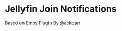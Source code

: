 # Jellyfin Join Notifications

Based on [Emby Plugin](https://github.com/ackbarr/Emby.Plugins) By [@ackbarr](https://github.com/ackbarr)
